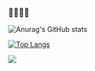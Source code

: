 ### 👋👋👋👋

<!--
**avillaq/avillaq** is a ✨ _special_ ✨ repository because its `README.md` (this file) appears on your GitHub profile.

Here are some ideas to get you started:

- 🔭 I’m currently working on ...
- 🌱 I’m currently learning ...
- 👯 I’m looking to collaborate on ...
- 🤔 I’m looking for help with ...
- 💬 Ask me about ...
- 📫 How to reach me: ...
- 😄 Pronouns: ...
- ⚡ Fun fact: ...
-->

![Anurag's GitHub stats](https://github-readme-stats-git-masterrstaa-rickstaa.vercel.app/api?username=avillaq&show_icons=true&theme=tokyonight&count_private=true)

[![Top Langs](https://github-readme-stats-git-masterrstaa-rickstaa.vercel.app/api/top-langs/?username=avillaq)](https://github.com/anuraghazra/github-readme-stats)

![](https://komarev.com/ghpvc/?username=your-github-avillaq)
